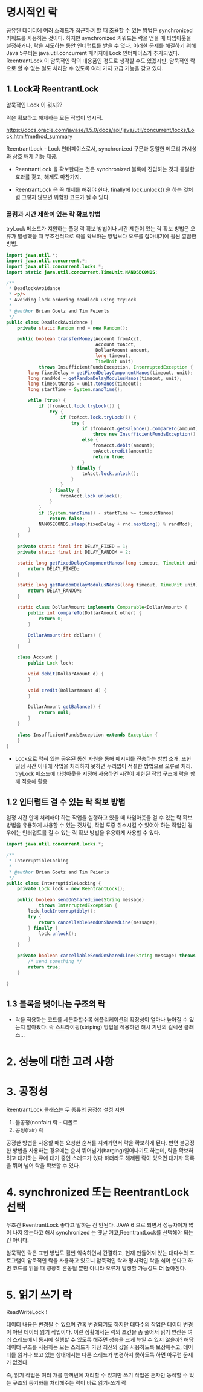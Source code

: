 # 명시적인 락

공유된 데이터에 여러 스레드가 접근하려 할 때 조율할 수 있는 방법은 synchronized 키워드를 사용하는 것이다. 하지만 synchronized 키워드는 락을 얻을 때 타임아웃을 설정하거나, 락을 시도하는 동안 인터럽트를 받을 수 없다. 이러한 문제를 해결하기 위해 Java 5부터는 java.util.concurrent 패키지에 Lock 인터페이스가 추가되었다. ReentrantLock 이 암묵적인 락의 대용품인 정도로 생각할 수도 있겠지만, 암묵적인 락으로 할 수 없는 일도 처리할 수 있도록 여러 가지 고급 기능을 갖고 있다.


## 1. Lock과 ReentrantLock

암묵적인 Lock 이 뭐지??


락은 확보하고 해제하는 모든 작업이 명시적.

https://docs.oracle.com/javase/1.5.0/docs/api/java/util/concurrent/locks/Lock.html#method_summary


ReentrantLock - Lock 인터페이스로서, synchronized 구문과 동일한 메모리 가시성과 상호 배제 기능 제공.

- ReentrantLock 을 확보한다는 것은 synchronized 블록에 진입하는 것과 동일한 효과를 갖고, 해제도 마찬가지.

- ReentrantLock 은 꼭 해제를 해줘야 한다. finally에 lock.unlock() 을 하는 것처럼 그렇지 않으면  위험한 코드가 될 수 있다.


### 폴링과 시간 제한이 있는 락 확보 방법

tryLock 메소드가 지원하는 폴링 락 확보 방법이나 시간 제한이 있는 락 확보 방법은 오류가 발생했을 때 무조건적으로 락을 확보하는 방법보다 오류를 잡아내기에 휠씬 깔끔한 방법.

```java
import java.util.*;
import java.util.concurrent.*;
import java.util.concurrent.locks.*;
import static java.util.concurrent.TimeUnit.NANOSECONDS;

/**
 * DeadlockAvoidance
 * <p/>
 * Avoiding lock-ordering deadlock using tryLock
 *
 * @author Brian Goetz and Tim Peierls
 */
public class DeadlockAvoidance {
    private static Random rnd = new Random();

    public boolean transferMoney(Account fromAcct,
                                 Account toAcct,
                                 DollarAmount amount,
                                 long timeout,
                                 TimeUnit unit)
            throws InsufficientFundsException, InterruptedException {
        long fixedDelay = getFixedDelayComponentNanos(timeout, unit);
        long randMod = getRandomDelayModulusNanos(timeout, unit);
        long timeoutNanos = unit.toNanos(timeout);
        long startTime = System.nanoTime();

        while (true) {
            if (fromAcct.lock.tryLock()) {
                try {
                    if (toAcct.lock.tryLock()) {
                        try {
                            if (fromAcct.getBalance().compareTo(amount) < 0)
                                throw new InsufficientFundsException();
                            else {
                                fromAcct.debit(amount);
                                toAcct.credit(amount);
                                return true;
                            }
                        } finally {
                            toAcct.lock.unlock();
                        }
                    }
                } finally {
                    fromAcct.lock.unlock();
                }
            }
            if (System.nanoTime() - startTime >= timeoutNanos)
                return false;
            NANOSECONDS.sleep(fixedDelay + rnd.nextLong() % randMod);
        }
    }

    private static final int DELAY_FIXED = 1;
    private static final int DELAY_RANDOM = 2;

    static long getFixedDelayComponentNanos(long timeout, TimeUnit unit) {
        return DELAY_FIXED;
    }

    static long getRandomDelayModulusNanos(long timeout, TimeUnit unit) {
        return DELAY_RANDOM;
    }

    static class DollarAmount implements Comparable<DollarAmount> {
        public int compareTo(DollarAmount other) {
            return 0;
        }

        DollarAmount(int dollars) {
        }
    }

    class Account {
        public Lock lock;

        void debit(DollarAmount d) {
        }

        void credit(DollarAmount d) {
        }

        DollarAmount getBalance() {
            return null;
        }
    }

    class InsufficientFundsException extends Exception {
    }
}

```

- Lock으로 막혀 있는 공유된 통신 자원을 통해 메시지를 전송하는 방법 소개. 또한 일정 시간 이내에 작업을 처리하지 못하면 무리없이 적절한 방법으로 오류로 처리. tryLock 메소드에 타임아웃을 지정해 사용하면 시간이 제한된 작업 구조에 락을 함께 적용해 활용

## 1.2 인터럽트 걸 수 있는 락 확보 방법

일정 시간 안에 처리해야 하는 작업을 실행하고 있을 때 타임아웃을 걸 수 있는 락 확보 방법을 유용하게 사용할 수 있는 것처럼, 작업 도중 취소시킬 수 있어야 하는 작업인 경우에는 인터럽트를 걸 수 있는 락 확보 방법을 유용하게 사용할 수 있다.


```java
import java.util.concurrent.locks.*;

/**
 * InterruptibleLocking
 *
 * @author Brian Goetz and Tim Peierls
 */
public class InterruptibleLocking {
    private Lock lock = new ReentrantLock();

    public boolean sendOnSharedLine(String message)
            throws InterruptedException {
        lock.lockInterruptibly();
        try {
            return cancellableSendOnSharedLine(message);
        } finally {
            lock.unlock();
        }
    }

    private boolean cancellableSendOnSharedLine(String message) throws InterruptedException {
        /* send something */
        return true;
    }

}
```

## 1.3 블록을 벗어나는 구조의 락

- 락을 적용하는 코드를 세분화할수록 애플리케이션의 확장성이 얼마나 높아질 수 있는지 알아봤다. 락 스트라이핑(striping) 방법을 적용하면 해시 기반의 컬렉션 클래스...

# 2. 성능에 대한 고려 사항

# 3. 공정성

ReentrantLock 클래스는 두 종류의 공정성 설정 지원
1. 불공정(nonfair) 락 - 디폴트
2. 공정(fair) 락

공정한 방법을 사용할 때는 요청한 순서를 지켜가면서 락을 확보하게 된다. 반면 불공정한 방법을 사용하는 경우에는 순서 뛰어넘기(barging)일어나기도 하는데, 락을 확보하려고 대기하는 큐에 대기 중인 스레드가 있다 하더라도 해제된 락이 있으면 대기자 목록을 뛰어 넘어 락을 확보할 수 있다.

# 4. synchronized 또는 ReentrantLock 선택

무조건 ReentrantLock 좋다고 말하는 건 안된다. JAVA 6 으로 되면서 성능차이가 많이 나지 않는다고 해서 synchronized 는 옛날 거고,ReentrantLock를 선택해야 되는 건 아니다.

암묵적인 락은 표현 방법도 휠씬 익숙하면서 간결하고, 현재 만들어져 있는 대다수의 프로그램이 암묵적인 락을 사용하고 있으니 암묵적인 락과 명시적인 락을 섞어 쓴다고 하면 코드를 읽을 때 굉장히 혼동될 뿐만 아니라 오류가 발생할 가능성도 더 높아진다.

# 5. 읽기 쓰기 락

ReadWriteLock !

데이터 내용은 변경될 수 있으며 간혹 변경되기도  하지만 대다수의 작업은 데이터 변경이 아닌 데이터 읽기 작업이다. 이런 상황에서는 락의 조건을 좀 풀어서 읽기 연산은 여러 스레드에서 동시에 실행할 수 있도록 해주면 성능을 크게 높일 수 있지 않을까? 해당 데이터 구조를 사용하는 모든 스레드가 가장 최신의 값을 사용하도록 보장해주고, 데이터를 읽거나 보고 있는 상태에서는 다른 스레드가 변경하지 못하도록 하면 아무런 문제가 없겠다.

즉, 읽기 작업은 여러 개를 한꺼번에 처리할 수 있지만 쓰기 작업은 혼자만 동작할 수 있는 구조의 동기화를 처리해주는 락이 바로 읽기-쓰기 락




